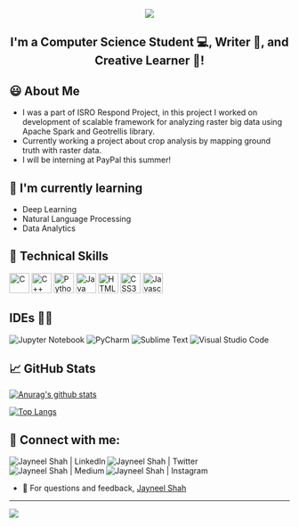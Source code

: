 <!---
jayneel-shah18/jayneel-shah18 is a ✨ special ✨ repository because its `README.md` (this file) appears on your GitHub profile.
You can click the Preview link to take a look at your changes.
--->
<p align="center">
<img src="https://user-images.githubusercontent.com/80264736/170685085-b25a9293-7233-4675-9f2d-ec7a1de8cfaf.gif">
</p>

<h2 align="center">
I'm a Computer Science Student 💻, Writer 📝, and Creative Learner 🎨!
</h2>

## 😃 About Me
- I was a part of ISRO Respond Project, in this project I worked on development of scalable framework for analyzing raster big data using Apache Spark and Geotrellis library. 
- Currently working a project about crop analysis by mapping ground truth with raster data.
- I will be interning at PayPal this summer!

## 🌱 I'm currently learning

- Deep Learning
- Natural Language Processing 
- Data Analytics

## 💼 Technical Skills
<p align="left">
<a href="https://docs.microsoft.com/en-us/cpp/?view=msvc-170" target="_blank" rel="noreferrer"><img src="https://raw.githubusercontent.com/danielcranney/readme-generator/main/public/icons/skills/c-colored.svg" width="36" height="36" alt="C" /></a>
<a href="https://docs.microsoft.com/en-us/cpp/?view=msvc-170" target="_blank" rel="noreferrer"><img src="https://raw.githubusercontent.com/danielcranney/readme-generator/main/public/icons/skills/cplusplus-colored.svg" width="36" height="36" alt="C++" /></a>
<a href="https://www.python.org/" target="_blank" rel="noreferrer"><img src="https://raw.githubusercontent.com/danielcranney/readme-generator/main/public/icons/skills/python-colored.svg" width="36" height="36" alt="Python" /></a>
<a href="https://www.oracle.com/java/" target="_blank" rel="noreferrer"><img src="https://raw.githubusercontent.com/danielcranney/readme-generator/main/public/icons/skills/java-colored.svg" width="36" height="36" alt="Java" /></a>
<a href="https://developer.mozilla.org/en-US/docs/Glossary/HTML5" target="_blank" rel="noreferrer"><img src="https://raw.githubusercontent.com/danielcranney/readme-generator/main/public/icons/skills/html5-colored.svg" width="36" height="36" alt="HTML5" /></a>
<a href="https://www.w3.org/TR/CSS/#css" target="_blank" rel="noreferrer"><img src="https://raw.githubusercontent.com/danielcranney/readme-generator/main/public/icons/skills/css3-colored.svg" width="36" height="36" alt="CSS3" /></a>
 <a href="https://developer.mozilla.org/en-US/docs/Web/JavaScript" target="_blank" rel="noreferrer"><img src="https://raw.githubusercontent.com/danielcranney/readme-generator/main/public/icons/skills/javascript-colored.svg" width="36" height="36" alt="Javascript" /></a>
</p>

## IDEs 🧑‍💻
![Jupyter Notebook](https://img.shields.io/badge/jupyter-%23FA0F00.svg?style=for-the-badge&logo=jupyter&logoColor=white)
![PyCharm](https://img.shields.io/badge/pycharm-143?style=for-the-badge&logo=pycharm&logoColor=black&color=black&labelColor=green)
![Sublime Text](https://img.shields.io/badge/sublime_text-%23575757.svg?style=for-the-badge&logo=sublime-text&logoColor=important)
![Visual Studio Code](https://img.shields.io/badge/Visual%20Studio%20Code-0078d7.svg?style=for-the-badge&logo=visual-studio-code&logoColor=white)


## 📈 GitHub Stats 

[![Anurag's github stats](https://github-readme-stats.vercel.app/api?username=jayneel-shah18)](https://github.com/jayneel-shah18)

[![Top Langs](https://github-readme-stats.vercel.app/api/top-langs/?username=jayneel-shah18&layout=compact)](https://github.com/jayneel-shah18)


## 🤝 Connect with me:

<a href="https://www.linkedin.com/in/jayneel-m-shah/"><img align="left" src="https://user-images.githubusercontent.com/80264736/170686374-66e5e145-3e6d-4767-9f50-090df5eff3e1.png" alt="Jayneel Shah | LinkedIn"/></a>
<a href="https://twitter.com/thejayneelshah"><img align="left" src="https://user-images.githubusercontent.com/80264736/170687128-2a240344-b608-4918-9ba9-e3a52638bc92.png" alt="Jayneel Shah | Twitter"/></a>
<a href="https://jayneelshah18.medium.com/"><img align="left" src="https://user-images.githubusercontent.com/80264736/170810371-56a6b064-cac6-4ebc-a1b6-aa33365762a1.png" alt="Jayneel Shah | Medium"/></a>
<a href="https://www.instagram.com/_jayneel_2507/"><img align="left" src="https://user-images.githubusercontent.com/80264736/170686621-695fc620-4616-42fb-b6f2-e0aa684fac45.png" alt="Jayneel Shah | Instagram"/></a>
<br>
<br>
- 💬 For questions and feedback, [Jayneel Shah](mailto:jayneel.shah18@gmail.com?subject=[GitHub]%20Question%20/%20Feedback)
- --
[![](https://visitcount.itsvg.in/api?id=codersmiti&icon=0&color=0)](https://visitcount.itsvg.in)
